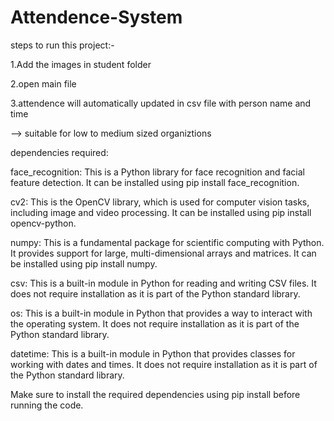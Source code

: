 # Attendence-System

steps to run this project:-

1.Add the images in student folder

2.open main file

3.attendence will automatically updated in csv file with person name and time

--> suitable for low to medium sized organiztions

dependencies required:

face_recognition: This is a Python library for face recognition and facial feature detection. It can be installed using pip install face_recognition.

cv2: This is the OpenCV library, which is used for computer vision tasks, including image and video processing. It can be installed using pip install opencv-python.

numpy: This is a fundamental package for scientific computing with Python. It provides support for large, multi-dimensional arrays and matrices. It can be installed using pip install numpy.

csv: This is a built-in module in Python for reading and writing CSV files. It does not require installation as it is part of the Python standard library.

os: This is a built-in module in Python that provides a way to interact with the operating system. It does not require installation as it is part of the Python standard library.

datetime: This is a built-in module in Python that provides classes for working with dates and times. It does not require installation as it is part of the Python standard library.

Make sure to install the required dependencies using pip install before running the code.
